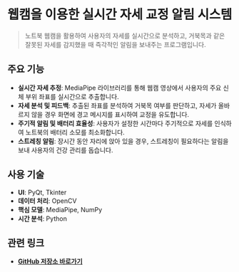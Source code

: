 #  웹캠을 이용한 실시간 자세 교정 알림 시스템

> 노트북 웹캠을 활용하여 사용자의 자세를 실시간으로 분석하고, 거북목과 같은 잘못된 자세를 감지했을 때 즉각적인 알림을 보내주는 프로그램입니다.

##  주요 기능

- **실시간 자세 추정**: MediaPipe 라이브러리를 통해 웹캠 영상에서 사용자의 주요 신체 부위 좌표를 실시간으로 추출합니다.
- **자세 분석 및 피드백**: 추출된 좌표를 분석하여 거북목 여부를 판단하고, 자세가 올바르지 않을 경우 화면에 경고 메시지를 표시하여 교정을 유도합니다.
- **주기적 알림 및 배터리 효율성**: 사용자가 설정한 시간마다 주기적으로 자세를 인식하여 노트북의 배터리 소모를 최소화합니다.
- **스트레칭 알림**: 장시간 동안 자리에 앉아 있을 경우, 스트레칭이 필요하다는 알림을 보내 사용자의 건강 관리를 돕습니다.

##  사용 기술

- **UI**: PyQt, Tkinter
- **데이터 처리**: OpenCV
- **핵심 모델**: MediaPipe, NumPy
- **시간 분석**: Python

##  관련 링크

- **[GitHub 저장소 바로가기](https://github.com/dkrkslba/osd)**
